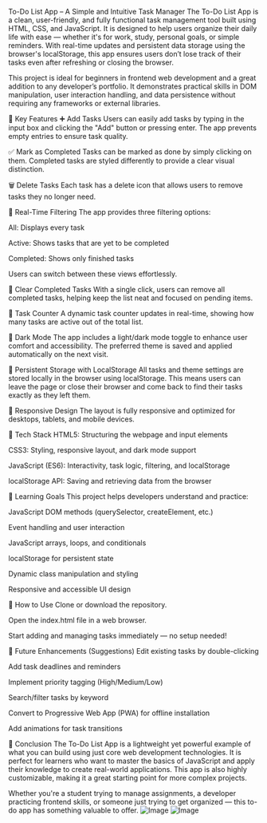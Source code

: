 To-Do List App – A Simple and Intuitive Task Manager
The To-Do List App is a clean, user-friendly, and fully functional task management tool built using HTML, CSS, and JavaScript. It is designed to help users organize their daily life with ease — whether it's for work, study, personal goals, or simple reminders. With real-time updates and persistent data storage using the browser's localStorage, this app ensures users don’t lose track of their tasks even after refreshing or closing the browser.

This project is ideal for beginners in frontend web development and a great addition to any developer’s portfolio. It demonstrates practical skills in DOM manipulation, user interaction handling, and data persistence without requiring any frameworks or external libraries.

🌟 Key Features
➕ Add Tasks
Users can easily add tasks by typing in the input box and clicking the "Add" button or pressing enter. The app prevents empty entries to ensure task quality.

✅ Mark as Completed
Tasks can be marked as done by simply clicking on them. Completed tasks are styled differently to provide a clear visual distinction.

🗑️ Delete Tasks
Each task has a delete icon that allows users to remove tasks they no longer need.

🔁 Real-Time Filtering
The app provides three filtering options:

All: Displays every task

Active: Shows tasks that are yet to be completed

Completed: Shows only finished tasks

Users can switch between these views effortlessly.

🧹 Clear Completed Tasks
With a single click, users can remove all completed tasks, helping keep the list neat and focused on pending items.

🔢 Task Counter
A dynamic task counter updates in real-time, showing how many tasks are active out of the total list.

🌙 Dark Mode
The app includes a light/dark mode toggle to enhance user comfort and accessibility. The preferred theme is saved and applied automatically on the next visit.

💾 Persistent Storage with LocalStorage
All tasks and theme settings are stored locally in the browser using localStorage. This means users can leave the page or close their browser and come back to find their tasks exactly as they left them.

📱 Responsive Design
The layout is fully responsive and optimized for desktops, tablets, and mobile devices.

🧰 Tech Stack
HTML5: Structuring the webpage and input elements

CSS3: Styling, responsive layout, and dark mode support

JavaScript (ES6): Interactivity, task logic, filtering, and localStorage

localStorage API: Saving and retrieving data from the browser

🧠 Learning Goals
This project helps developers understand and practice:

JavaScript DOM methods (querySelector, createElement, etc.)

Event handling and user interaction

JavaScript arrays, loops, and conditionals

localStorage for persistent state

Dynamic class manipulation and styling

Responsive and accessible UI design

🚀 How to Use
Clone or download the repository.

Open the index.html file in a web browser.

Start adding and managing tasks immediately — no setup needed!

🔮 Future Enhancements (Suggestions)
Edit existing tasks by double-clicking

Add task deadlines and reminders

Implement priority tagging (High/Medium/Low)

Search/filter tasks by keyword

Convert to Progressive Web App (PWA) for offline installation

Add animations for task transitions

📌 Conclusion
The To-Do List App is a lightweight yet powerful example of what you can build using just core web development technologies. It is perfect for learners who want to master the basics of JavaScript and apply their knowledge to create real-world applications. This app is also highly customizable, making it a great starting point for more complex projects.

Whether you're a student trying to manage assignments, a developer practicing frontend skills, or someone just trying to get organized — this to-do app has something valuable to offer.
![Image](https://github.com/user-attachments/assets/664f8bfd-6fe3-4937-96a2-524fa3059f53)
![Image](https://github.com/user-attachments/assets/4a10cdcc-0535-4de2-a6a4-dd07f3e81805)
